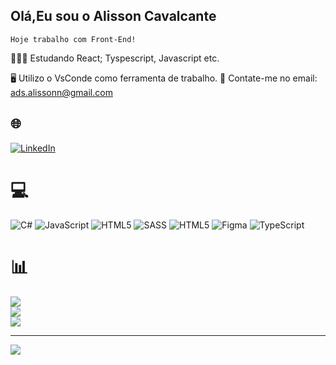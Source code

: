 ## Olá,Eu sou o Alisson Cavalcante 
    Hoje trabalho com Front-End!  
👨🏽‍🎓 Estudando React; Tyspescript, Javascript etc.

🖥️ Utilizo o VsConde como ferramenta de trabalho. 
📧 Contate-me no email: ads.alissonn@gmail.com

## 🌐 
[![LinkedIn](https://img.shields.io/badge/LinkedIn-%230077B5.svg?logo=linkedin&logoColor=white)](https://linkedin.com/in/linkedin.com/in/alisson-cavalcante-32520269) 

# 💻
![C#](https://img.shields.io/badge/c%23-%23239120.svg?style=flat&logo=csharp&logoColor=white) ![JavaScript](https://img.shields.io/badge/javascript-%23323330.svg?style=flat&logo=javascript&logoColor=%23F7DF1E) ![HTML5](https://img.shields.io/badge/html5-%23E34F26.svg?style=flat&logo=html5&logoColor=white) ![SASS](https://img.shields.io/badge/SASS-hotpink.svg?style=flat&logo=SASS&logoColor=white) ![HTML5](https://img.shields.io/badge/html5-%23E34F26.svg?style=flat&logo=html5&logoColor=white) ![Figma](https://img.shields.io/badge/figma-%23F24E1E.svg?style=flat&logo=figma&logoColor=white) ![TypeScript](https://img.shields.io/badge/typescript-%23007ACC.svg?style=flat&logo=typescript&logoColor=white)
# 📊 
![](https://github-readme-stats.vercel.app/api?username=AdsAlisson&theme=great-gatsby&hide_border=false&include_all_commits=false&count_private=false)<br/>
![](https://github-readme-streak-stats.herokuapp.com/?user=AdsAlisson&theme=great-gatsby&hide_border=false)<br/>
![](https://github-readme-stats.vercel.app/api/top-langs/?username=AdsAlisson&theme=great-gatsby&hide_border=false&include_all_commits=false&count_private=false&layout=compact)

---
[![](https://visitcount.itsvg.in/api?id=AdsAlisson&icon=0&color=0)](https://visitcount.itsvg.in)

<!-- Proudly created with GPRM ( https://gprm.itsvg.in ) -->
